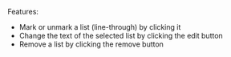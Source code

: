 Features:

- Mark or unmark a list (line-through) by clicking it
- Change the text of the selected list by clicking the edit button
- Remove a list by clicking the remove button

